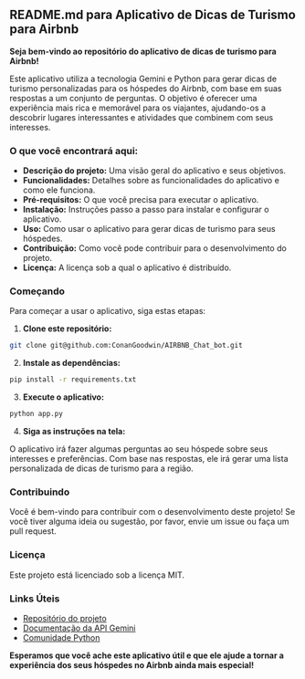 ## README.md para Aplicativo de Dicas de Turismo para Airbnb

**Seja bem-vindo ao repositório do aplicativo de dicas de turismo para Airbnb!**

Este aplicativo utiliza a tecnologia Gemini e Python para gerar dicas de turismo personalizadas para os hóspedes do Airbnb, com base em suas respostas a um conjunto de perguntas. O objetivo é oferecer uma experiência mais rica e memorável para os viajantes, ajudando-os a descobrir lugares interessantes e atividades que combinem com seus interesses.

### O que você encontrará aqui:

* **Descrição do projeto:** Uma visão geral do aplicativo e seus objetivos.
* **Funcionalidades:** Detalhes sobre as funcionalidades do aplicativo e como ele funciona.
* **Pré-requisitos:** O que você precisa para executar o aplicativo.
* **Instalação:** Instruções passo a passo para instalar e configurar o aplicativo.
* **Uso:** Como usar o aplicativo para gerar dicas de turismo para seus hóspedes.
* **Contribuição:** Como você pode contribuir para o desenvolvimento do projeto.
* **Licença:** A licença sob a qual o aplicativo é distribuído.

### Começando

Para começar a usar o aplicativo, siga estas etapas:

1. **Clone este repositório:**

```bash
git clone git@github.com:ConanGoodwin/AIRBNB_Chat_bot.git
```

2. **Instale as dependências:**

```bash
pip install -r requirements.txt
```

3. **Execute o aplicativo:**

```bash
python app.py
```

4. **Siga as instruções na tela:**

O aplicativo irá fazer algumas perguntas ao seu hóspede sobre seus interesses e preferências. Com base nas respostas, ele irá gerar uma lista personalizada de dicas de turismo para a região.

### Contribuindo

Você é bem-vindo para contribuir com o desenvolvimento deste projeto! Se você tiver alguma ideia ou sugestão, por favor, envie um issue ou faça um pull request.

### Licença

Este projeto está licenciado sob a licença MIT.

### Links Úteis

* [Repositório do projeto](https://colab.research.google.com/drive/1rv-Hv4-JROY9tjfhXcTMaQE3FMaNRlit?authuser=0#scrollTo=DytpCXjhqJIK)
* [Documentação da API Gemini](https://docs.gemini.com/)
* [Comunidade Python](https://www.python.org/community/)

**Esperamos que você ache este aplicativo útil e que ele ajude a tornar a experiência dos seus hóspedes no Airbnb ainda mais especial!**
